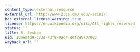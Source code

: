 ```yaml
---
content_type: external-resource
external_url: http://www-2.cs.cmu.edu/~srini/
has_external_license_warning: true
license: https://en.wikipedia.org/wiki/All_rights_reserved
status: ''
title: S. Seshan
uid: 100e8fd9-c73d-43f9-9ac4-d0f8d8707093
wayback_url: ''
---
```

